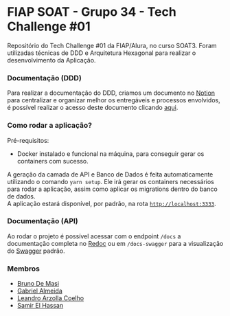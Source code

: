 # FIAP SOAT - Grupo 34 - Tech Challenge #01

Repositório do Tech Challenge #01 da FIAP/Alura, no curso SOAT3. Foram utilizadas técnicas de DDD e Arquitetura Hexagonal para realizar o desenvolvimento da Aplicação.

### Documentação (DDD)

Para realizar a documentação do DDD, criamos um documento no [Notion](https://notion.so) para centralizar e organizar melhor os entregáveis e processos envolvidos, é possível realizar o acesso deste documento clicando [aqui](https://www.notion.so/samirelhassann/Tech-Challenge-Fase-1-2e8703958c88412ba9cdf97b56815442).

### Como rodar a aplicação?

Pré-requisitos:

- Docker instalado e funcional na máquina, para conseguir gerar os containers com sucesso.

A geração da camada de API e Banco de Dados é feita automaticamente utilizando o comando `yarn setup`. Ele irá gerar os containers necessários para rodar a aplicação, assim como aplicar os migrations dentro do banco de dados.  
A aplicação estará disponível, por padrão, na rota [`http://localhost:3333`](http://localhost:3333).

### Documentação (API)

Ao rodar o projeto é possível acessar com o endpoint `/docs` a documentação completa no [Redoc](https://github.com/Redocly/redoc) ou em `/docs-swagger` para a visualização do [Swagger](swagger.io) padrão.

### Membros

- [Bruno De Masi](github.com/brunodmsi)
- [Gabriel Almeida](github.com/gabrielgqa)
- [Leandro Arzolla Coelho](github.com/leandrocoelho1)
- [Samir El Hassan](github.com/samirelhassann)
